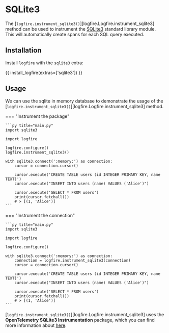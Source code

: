 # SQLite3

The [`logfire.instrument_sqlite3()`][logfire.Logfire.instrument_sqlite3] method can be used to instrument the
[SQLite3][sqlite3] standard library module. This will automatically create spans for each SQL query executed.

## Installation

Install `logfire` with the `sqlite3` extra:

{{ install_logfire(extras=['sqlite3']) }}

## Usage

We can use the sqlite in memory database to demonstrate the usage of the
[`logfire.instrument_sqlite3()`][logfire.Logfire.instrument_sqlite3] method.

=== "Instrument the package"

    ```py title="main.py"
    import sqlite3

    import logfire

    logfire.configure()
    logfire.instrument_sqlite3()

    with sqlite3.connect(':memory:') as connection:
        cursor = connection.cursor()

        cursor.execute('CREATE TABLE users (id INTEGER PRIMARY KEY, name TEXT)')
        cursor.execute("INSERT INTO users (name) VALUES ('Alice')")

        cursor.execute('SELECT * FROM users')
        print(cursor.fetchall())
        # > [(1, 'Alice')]
    ```

=== "Instrument the connection"

    ```py title="main.py"
    import sqlite3

    import logfire

    logfire.configure()

    with sqlite3.connect(':memory:') as connection:
        connection = logfire.instrument_sqlite3(connection)
        cursor = connection.cursor()

        cursor.execute('CREATE TABLE users (id INTEGER PRIMARY KEY, name TEXT)')
        cursor.execute("INSERT INTO users (name) VALUES ('Alice')")

        cursor.execute('SELECT * FROM users')
        print(cursor.fetchall())
        # > [(1, 'Alice')]
    ```

[`logfire.instrument_sqlite3()`][logfire.Logfire.instrument_sqlite3] uses the
**OpenTelemetry SQLite3 Instrumentation** package,
which you can find more information about [here][opentelemetry-sqlite3].

[opentelemetry-sqlite3]: https://opentelemetry-python-contrib.readthedocs.io/en/latest/instrumentation/sqlite3/sqlite3.html
[sqlite3]: https://docs.python.org/3/library/sqlite3.html
[mysql-connector]: https://dev.mysql.com/doc/connector-python/en/
